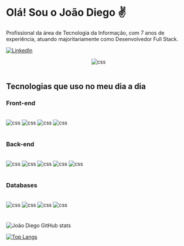 # Olá! Sou o João Diego ✌️


Profissional da área de Tecnologia da Informação, com 7 anos de experiência, atuando majoritariamente como Desenvolvedor Full Stack.

[![LinkedIn](https://img.shields.io/badge/linkedin-%230077B5.svg?style=for-the-badge&logo=linkedin&logoColor=white)](https://www.linkedin.com/in/jo%C3%A3o-diego-florencio-de-oliveira-5b6b4b36/)


<div align="center">
    <img align="center" alt="css" src="https://user-images.githubusercontent.com/74038190/225813708-98b745f2-7d22-48cf-9150-083f1b00d6c9.gif">
</div>

<br />


## Tecnologias que uso no meu dia a dia

### Front-end

<div style="display: inline_block"><br />
    <img align="center" alt="css" src="https://img.shields.io/badge/HTML5-E34F26?style=for-the-badge&logo=html5&logoColor=white">
    <img align="center" alt="css" src="https://img.shields.io/badge/CSS3-1572B6?style=for-the-badge&logo=css3&logoColor=white">
    <img align="center" alt="css" src="https://img.shields.io/badge/JavaScript-F7DF1E?style=for-the-badge&logo=javascript&logoColor=black">
      <img align="center" alt="css" src="https://img.shields.io/badge/AngularJS-E23237?style=for-the-badge&logo=angularjs&logoColor=white">
</div>

<br />

### Back-end
<div style="display: inline_block"><br />
    <img align="center" alt="css" src="https://img.shields.io/badge/Node.js-43853D?style=for-the-badge&logo=node.js&logoColor=white">
     <img align="center" alt="css" src="https://img.shields.io/badge/Express.js-404D59?style=for-the-badge">
     <img align="center" alt="css" src="https://img.shields.io/badge/sequelize-323330?style=for-the-badge&logo=sequelize&logoColor=blue">
    <img align="center" alt="css" src="https://img.shields.io/badge/.NET-5C2D91?style=for-the-badge&logo=.net&logoColor=white">
    <img align="center" alt="css" src="https://img.shields.io/badge/C%23-239120?style=for-the-badge&logo=c-sharp&logoColor=white">
</div>

<br />

### Databases
<div style="display: inline_block"><br />
    <img align="center" alt="css" src="https://img.shields.io/badge/SQLite-07405E?style=for-the-badge&logo=sqlite&logoColor=white">
      <img align="center" alt="css" src="https://img.shields.io/badge/MariaDB-003545?style=for-the-badge&logo=mariadb&logoColor=white">
      <img align="center" alt="css" src="https://img.shields.io/badge/MySQL-005C84?style=for-the-badge&logo=mysql&logoColor=white">
      <img align="center" alt="css" src="https://img.shields.io/badge/PostgreSQL-316192?style=for-the-badge&logo=postgresql&logoColor=white">

    

#

![João Diego GitHub stats](https://github-readme-stats.vercel.app/api?username=jdflorencio&show_icons=true&theme=tokyonight)



[![Top Langs](https://github-readme-stats.vercel.app/api/top-langs/?username=jdflorencio&langs_count=8)](https://github.com/jdflorencio/github-readme-stats)
